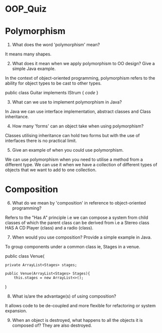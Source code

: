 # OOP_Quiz

# Polymorphism
1. What does the word 'polymorphism' mean?

It means many shapes.

2. What does it mean when we apply polymorphism to OO design? Give a simple Java example.

In the context of object-oriented programming, polymorphism refers to the ability for object types to be cast to other types.

public class Guitar implements IStrum {
        *code*
    }


3. What can we use to implement polymorphism in Java?

In Java we can use interface implementation, abstract classes and Class inheritance.

4. How many 'forms' can an object take when using polymorphism?

Classes utilising inheritance can hold two forms but with the use of interfaces there is no practical limit.

5. Give an example of when you could use polymorphism.

We can use polymorphism when you need to utilise a method from a different type. We can use it when we have a collection of different types of objects that we want to add to one collection. 


# Composition
6. What do we mean by 'composition' in reference to object-oriented programming?

Refers to the "Has A" principle i.e we can compose a system from child classes of which the parent class can be derived from i.e a Stereo class HAS A CD Player (class) and a radio (class).

7. When would you use composition? Provide a simple example in Java.

To group components under a common class ie, Stages in a venue.


public class Venue(

    private ArrayList<Stages> stages;
    
    public Venue(ArrayList<Stages> Stages){
        this.stages = new ArrayList<>();
)

8. What is/are the advantage(s) of using composition?

It allows code to be de-coupled and more flexible for refactoring or system expansion.

9. When an object is destroyed, what happens to all the objects it is composed of? They are also destroyed. 
